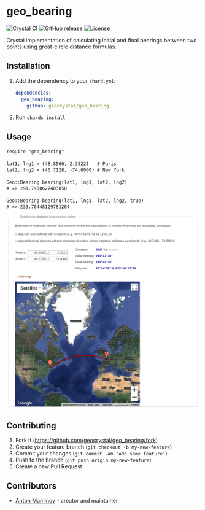 # geo_bearing

[![Crystal CI](https://github.com/geocrystal/geo_bearing/actions/workflows/crystal.yml/badge.svg)](https://github.com/geocrystal/geo_bearing/actions/workflows/crystal.yml)
[![GitHub release](https://img.shields.io/github/release/geocrystal/geo_bearing.svg)](https://github.com/mamgeocrystalantoha/geo_bearing/releases)
[![License](https://img.shields.io/github/license/geocrystal/geo_bearing.svg)](https://github.com/geocrystal/geo_bearing/blob/main/LICENSE)

Crystal implementation of calculating initial and final bearings between two points using great-circle distance formulas.

## Installation

1. Add the dependency to your `shard.yml`:

   ```yaml
   dependencies:
     geo_bearing:
       github: geocrystal/geo_bearing
   ```

2. Run `shards install`

## Usage

```crystal
require "geo_bearing"

lat1, lng1 = {48.8566, 2.3522}   # Paris
lat2, lng2 = {40.7128, -74.0060} # New York

Geo::Bearing.bearing(lat1, lng1, lat2, lng2)
# => 291.7938627483058

Geo::Bearing.bearing(lat1, lng1, lat2, lng2, true)
# => 233.70448129781204
```

![convex hull](/assets/readme_image.png)

## Contributing

1. Fork it (<https://github.com/geocrystal/geo_bearing/fork>)
2. Create your feature branch (`git checkout -b my-new-feature`)
3. Commit your changes (`git commit -am 'Add some feature'`)
4. Push to the branch (`git push origin my-new-feature`)
5. Create a new Pull Request

## Contributors

- [Anton Maminov](https://github.com/mamantoha) - creator and maintainer
